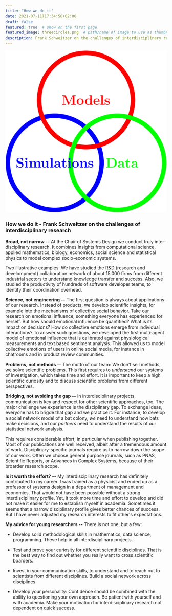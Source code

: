 ```yaml
---
title: "How we do it"
date: 2021-07-11T17:34:58+02:00
draft: false
featured: true  # show on the first page
featured_image: threecircles.png  # path/name of image to use as thumbnail
description: Frank Schweitzer on the challenges of interdisciplinary research ...  # short text, used in cards and for previews
---
```


![blind](threecircles.png)


<!-- Write your content here -->

### How we do it - Frank Schweitzer on the challenges of interdisciplinary research

**Broad, not narrow --** 
At the Chair of Systems Design we conduct truly inter-disciplinary research. It combines insights from computational science, applied mathematics, biology, economics, social science and statistical physics to model complex socio-economic systems.

Two illustrative  examples: We have studied the R&D (research and develompment) collaboration network of about 15.000 firms from different industrial sectors to understand knowledge transfer and success. Also, we studied the productivity of hundreds of software developer teams, to identify their coordination overhead. 

**Science, not engineering --**
The first question is always about applications of our research. 
Instead of products, we develop scientific insights, for example into the mechanisms of collective social
behavior. Take our research on emotional influence, something  everyone has experienced for herself.
But how should emotional influence be quantified? What is its impact on decisions? How do collective emotions emerge from individual interactions? To answer such questions, 
we developed the first multi-agent
model of emotional influence that is calibrated against physiological measurements and text 
based sentiment analysis.
This allowed us to model collective emotions of users in online social media, for instance in chatrooms and in product review communities. 

**Problems, not methods --**
The motto of our team: We don't sell methods, we solve scientific problems.
This first requires to *understand* our systems of investigation, which takes time and effort. 
It is important to keep a high scientific curiosity and to discuss scientific problems from different perspectives. 


**Bridging, not avoiding the gap --**
In interdisciplinary projects, 
communication is key and respect for other scientific approaches, too.
The major challenge we experience is the disciplinary gap. To exchange ideas, everyone has to brigde that gap and we practice it.  For instance, to develop a social network model of a bat colony, *we* need to understand how bats make decisions, and our *partners* need to understand the results of our statistical network analysis. 

This requires considerable effort, in particular when publishing together. 
Most of our publications are well received, albeit after a tremendous amount of work. 
Disciplinary-specific journals require us to narrow down the scope of our work.
Often we choose general purpose journals, such as PNAS, Scientific Reports, or Advances in Complex Systems,  because of their broarder research scope. 

**Is it worth the effort? --** 
My interdisciplinary research has definitely contributed to my career. 
I was trained as a physicist and ended up as a professor of systems design in a department of management and economics. That would not have been possible without a strong interdisciplinary profile. Yet, it took more time and effort to develop and did not make it easier for me to establish myself in academia. Sometimes it seems that a narrow disciplinary profile gives better chances of success. But I have never adjusted my research interests to fit other's expectations. 

**My advice for young researchers --**
There is not one, but a few:

- Develop solid methodological skills in mathematics, data science, programming. These help in all interdisciplinary projects. 

- Test and prove your curiosity for different scientific disciplines. That is the best way to find out whether you really want to cross scientific boarders. 

- Invest in your communication skills, to understand and to reach out to scientists from different disciplines. Build a social network across disciplines. 

- Develop your personality: Confidence should be combined with the ability to questioning your own approach. Be patient with yourself and with academia. Make your motivation for interdisciplinary  research not dependent on quick success. 




